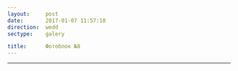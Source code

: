 ```yaml
---
layout:     post
date:       2017-01-07 11:57:18
direction:  wedd
sectype:    galery

title:      Фотоблок №8
---
```


<section class="wedd_galery">                       
    <div id="fotoblock-8" class="owl-carousel owl-theme same_galery">
        <a href="#galery" class="item"><div class="img_inline" style="background-image: url(../images/wedd/8_1.jpg)"></div></a>
        <a href="#galery" class="item"><div class="img_inline" style="background-image: url(../images/wedd/8_2.jpg)"></div></a>
        <a href="#galery" class="item"><div class="img_inline" style="background-image: url(../images/wedd/8_3.jpg)"></div></a>
        <a href="#galery" class="item"><div class="img_inline" style="background-image: url(../images/wedd/8_4.jpg)"></div></a>
        <a href="#galery" class="item"><div class="img_inline" style="background-image: url(../images/wedd/8_5.jpg)"></div></a>
        <a href="#galery" class="item"><div class="img_inline" style="background-image: url(../images/wedd/8_6.jpg)"></div></a>
    </div>
    <div class="container">
        <hr class="style-wedd">
    </div>
</section>
